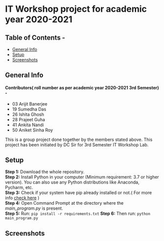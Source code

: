 # IT Workshop project for academic year 2020-2021
## Table of Contents -
 - [General Info](##General-Info)
 - [Setup](##Setup)
 - [Screenshots](##Screenshots)
 
## General Info
#### Contributors( roll number as per academic year 2020-2021 3rd Semester) - 
<ul>
 <li> 03 Arijit Banerjee</li>
 <li> 19 Sumedha Das</li>
 <li> 26 Ishita Ghosh</li>
 <li> 28 Prajeet Guha</li>
 <li> 41 Ankita Nandi</li>
 <li> 50 Aniket Sinha Roy</li>
</ul>

This is a group project done together by the members stated above. This project has been initiated by DC Sir for 3rd Semester IT Workshop Lab.

## Setup
<b>Step 1:</b> Download the whole repository.<br/>
<b>Step 2:</b> Install Python in your computer (Minimum requirement: 3.7 or higher version). You can also use any Python distributions like Anaconda, Pycharm, etc.<br/>
<b>Step 3:</b> Check if your system have pip already installed or not.( For more info [check here](https://ehmatthes.github.io/pcc/chapter_12/installing_pip.html#:~:text=First%2C%20check%20whether%20pip%20is%20installed%20on%20your,Python%20it%E2%80%99s%20set%20up%20to%20install%20packages%20for.) )<br/>
<b>Step 4:</b> Open Command Prompt at the directory where the <i>main_program.py</i> is present.<br/>
<b>Step 5:</b> Run:  `pip install -r requirements.txt`
<b>Step 6:</b> Then run:  `python main_program.py`
## Screenshots
